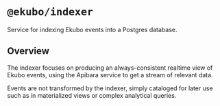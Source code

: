 # `@ekubo/indexer`

Service for indexing Ekubo events into a Postgres database.

## Overview

The indexer focuses on producing an always-consistent realtime view of Ekubo events, using the Apibara service to get a stream of relevant data.

Events are not transformed by the indexer, simply cataloged for later use such as in materialized views or complex analytical queries.